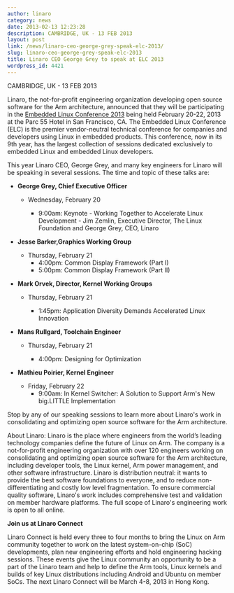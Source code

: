 ```yaml
---
author: linaro
category: news
date: 2013-02-13 12:23:28
description: CAMBRIDGE, UK - 13 FEB 2013
layout: post
link: /news/linaro-ceo-george-grey-speak-elc-2013/
slug: linaro-ceo-george-grey-speak-elc-2013
title: Linaro CEO George Grey to speak at ELC 2013
wordpress_id: 4421
---
```


CAMBRIDGE, UK - 13 FEB 2013

Linaro, the not-for-profit engineering organization developing open source software for the Arm architecture, announced that they will be participating in the [Embedded Linux Conference 2013](https://events.linuxfoundation.org/) being held February 20-22, 2013 at the Parc 55 Hotel in San Francisco, CA. The Embedded Linux Conference (ELC) is the premier vendor-neutral technical conference for companies and developers using Linux in embedded products. This conference, now in its 9th year, has the largest collection of sessions dedicated exclusively to embedded Linux and embedded Linux developers.

This year Linaro CEO, George Grey, and many key engineers for Linaro will be speaking in several sessions. The time and topic of these talks are:

- **George Grey, Chief Executive Officer**

  - Wednesday, February 20

    - 9:00am: Keynote - Working Together to Accelerate Linux Development - Jim Zemlin, Executive Director, The Linux Foundation and George Grey, CEO, Linaro

- **Jesse Barker,Graphics Working Group**

  - Thursday, February 21
    - 4:00pm: Common Display Framework (Part I)
    - 5:00pm: Common Display Framework (Part II)

- **Mark Orvek, Director, Kernel Working Groups**

  - Thursday, February 21

    - 1:45pm: Application Diversity Demands Accelerated Linux Innovation

- **Mans Rullgard, Toolchain Engineer**

  - Thursday, February 21

    - 4:00pm: Designing for Optimization

- **Mathieu Poirier, Kernel Engineer**

  - Friday, February 22
    - 9:00am: In Kernel Switcher: A Solution to Support Arm's New big.LITTLE Implementation

Stop by any of our speaking sessions to learn more about Linaro's work in consolidating and optimizing open source software for the Arm architecture.

About Linaro:
Linaro is the place where engineers from the world’s leading technology companies define the future of Linux on Arm. The company is a not-for-profit engineering organization with over 120 engineers working on consolidating and optimizing open source software for the Arm architecture, including developer tools, the Linux kernel, Arm power management, and other software infrastructure. Linaro is distribution neutral: it wants to provide the best software foundations to everyone, and to reduce non-differentiating and costly low level fragmentation. To ensure commercial quality software, Linaro's work includes comprehensive test and validation on member hardware platforms. The full scope of Linaro's engineering work is open to all online.

**Join us at Linaro Connect**

Linaro Connect is held every three to four months to bring the Linux on Arm community together to work on the latest system-on-chip (SoC) developments, plan new engineering efforts and hold engineering hacking sessions. These events give the Linux community an opportunity to be a part of the Linaro team and help to define the Arm tools, Linux kernels and builds of key Linux distributions including Android and Ubuntu on member SoCs. The next Linaro Connect will be March 4-8, 2013 in Hong Kong.